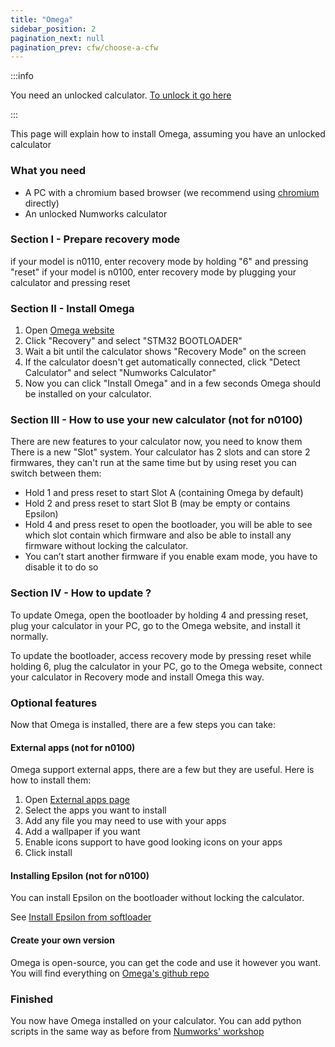 ```yaml
---
title: "Omega"
sidebar_position: 2
pagination_next: null
pagination_prev: cfw/choose-a-cfw
---
```


:::info

You need an unlocked calculator. [To unlock it go here](../intro)

:::

This page will explain how to install Omega, assuming you have an unlocked calculator

### What you need

- A PC with a chromium based browser (we recommend using [chromium](https://www.chromium.org/chromium-projects/) directly)
- An unlocked Numworks calculator

### Section I - Prepare recovery mode

if your model is n0110, enter recovery mode by holding "6" and pressing "reset"
if your model is n0100, enter recovery mode by plugging your calculator and pressing reset

### Section II - Install Omega

1. Open [Omega website](https://getomega.dev/install)
2. Click "Recovery" and select "STM32 BOOTLOADER"
3. Wait a bit until the calculator shows "Recovery Mode" on the screen
4. If the calculator doesn't get automatically connected, click "Detect Calculator" and select "Numworks Calculator"
5. Now you can click "Install Omega" and in a few seconds Omega should be installed on your calculator.

### Section III - How to use your new calculator (not for n0100)

There are new features to your calculator now, you need to know them
There is a new "Slot" system. Your calculator has 2 slots and can store 2 firmwares, they can't run at the same time but by using reset you can switch between them:
- Hold 1 and press reset to start Slot A (containing Omega by default)
- Hold 2 and press reset to start Slot B (may be empty or contains Epsilon)
- Hold 4 and press reset to open the bootloader, you will be able to see which slot contain which firmware and also be able to install any firmware without locking the calculator.
- You can’t start another firmware if you enable exam mode, you have to disable it to do so

### Section IV - How to update ?

To update Omega, open the bootloader by holding 4 and pressing reset, plug your calculator in your PC, go to the Omega website, and install it normally.

To update the bootloader, access recovery mode by pressing reset while holding 6, plug the calculator in your PC, go to the Omega website, connect your calculator in Recovery mode and install Omega this way.

### Optional features

Now that Omega is installed, there are a few steps you can take:

#### External apps (not for n0100)

Omega support external apps, there are a few but they are useful. Here is how to install them:
1. Open [External apps page](https://external.getomega.dev/)
2. Select the apps you want to install
3. Add any file you may need to use with your apps
4. Add a wallpaper if you want
5. Enable icons support to have good looking icons on your apps
6. Click install

#### Installing Epsilon (not for n0100)

You can install Epsilon on the bootloader without locking the calculator.

See [Install Epsilon from softloader](./install-epsilon-from-softloader)


#### Create your own version

Omega is open-source, you can get the code and use it however you want. You will find everything on [Omega's github repo](https://github.com/Omega-Numworks/Omega)

### Finished

You now have Omega installed on your calculator. You can add python scripts in the same way as before from [Numworks' workshop](https://my.numworks.com/python/)
